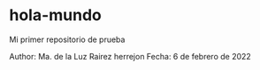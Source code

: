 # hola-mundo
Mi primer repositorio de prueba

Author: Ma. de la Luz Rairez herrejon
Fecha: 6 de febrero de 2022
